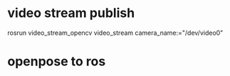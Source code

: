 # video stream publish
rosrun video_stream_opencv video_stream camera_name:="/dev/video0"

# openpose to ros
